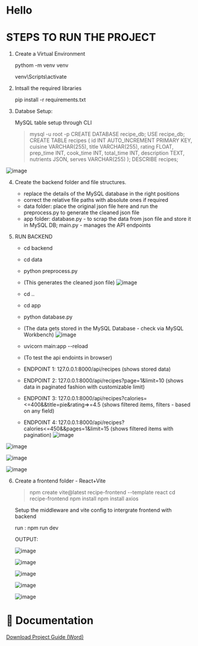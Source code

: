 # Hello 

# STEPS TO RUN THE PROJECT

1. Create a Virtual Environment

   pythom -m venv venv
   
   venv\Scripts\activate

2. Intsall the required libraries

   pip install -r requirements.txt

3. Databse Setup:

   MySQL table setup through CLI

   > mysql -u root -p
   > CREATE DATABASE recipe_db;
   > USE recipe_db;
   > CREATE TABLE recipes (
    id INT AUTO_INCREMENT PRIMARY KEY,
    cuisine VARCHAR(255),
    title VARCHAR(255),
    rating FLOAT,
    prep_time INT,
    cook_time INT,
    total_time INT,
    description TEXT,
    nutrients JSON,
    serves VARCHAR(255)
    );
   > DESCRIBE recipes;

![image](https://github.com/user-attachments/assets/f8464221-ab52-4aca-8cdf-a60826228d2c)


4. Create the backend folder and file structures.

   - replace the details of the MySQL database in the right positions
   - correct the relative file paths with absolute ones if required
   - data folder: place the original json file here and run the preprocess.py to generate the cleaned json file
   - app folder: database.py - to scrap the data from json file and store it in MySQL DB; main.py - manages the API endpoints

5. RUN BACKEND

   - cd backend
   - cd data
   - python preprocess.py
   - (This generates the cleaned json file)
     ![image](https://github.com/user-attachments/assets/3343e246-b653-40cc-922c-a8e359dd80ac)

   - cd ..
   - cd app
   - python database.py
   - (The data gets stored in the MySQL Database - check via MySQL Workbench)
     ![image](https://github.com/user-attachments/assets/7091d7a9-057b-4ca2-a47d-e7ccf4cf15fc)

   - uvicorn main:app --reload
   - (To test the api endoints in browser)
   - ENDPOINT 1: 127.0.0.1:8000/api/recipes (shows stored data)
   - ENDPOINT 2: 127.0.0.1:8000/api/recipes?page=1&limit=10 (shows data in paginated fashion with customizable limit)
   - ENDPOINT 3: 127.0.0.1:8000/api/recipes?calories=<=400&&title=pie&rating=>=4.5 (shows filtered items, filters - based on any field)
   - ENDPOINT 4: 127.0.0.1:8000/api/recipes?calories<=450&&pages=1&limit=15 (shows filtered items with pagination)
  ![image](https://github.com/user-attachments/assets/d9b8f7e2-50ba-4871-9702-4ab945179bce)

  ![image](https://github.com/user-attachments/assets/9673a002-0092-454d-a7ad-dc0e2b2cf313)

  ![image](https://github.com/user-attachments/assets/c4f3846b-d143-49a4-bb32-57eb8fed16a0)

  ![image](https://github.com/user-attachments/assets/c8d5952e-35ff-4ac5-8144-6ce36d3db7e9)

6. Create a frontend folder - React+Vite

   > npm create vite@latest recipe-frontend --template react
   > cd recipe-frontend
   > npm install
   > npm install axios

   Setup the middleware and vite config to intergrate frontend with backend

   run : npm run dev

   OUTPUT:

   ![image](https://github.com/user-attachments/assets/578e2672-f888-4d3f-88d4-822198d74eae)

   ![image](https://github.com/user-attachments/assets/90bebd18-ec5b-4908-afc6-a6201e3c449b)

   ![image](https://github.com/user-attachments/assets/78c33dc0-3395-4d47-9a81-f54412f8f688)

   ![image](https://github.com/user-attachments/assets/f849d712-c90e-44cb-8b37-83a41a8e56bd)

   ![image](https://github.com/user-attachments/assets/01b3e73b-2d7b-4527-bdc4-da1f0154ec02)


# 📄 Documentation

[Download Project Guide (Word)](docs/Complete_Documentation.docx)
